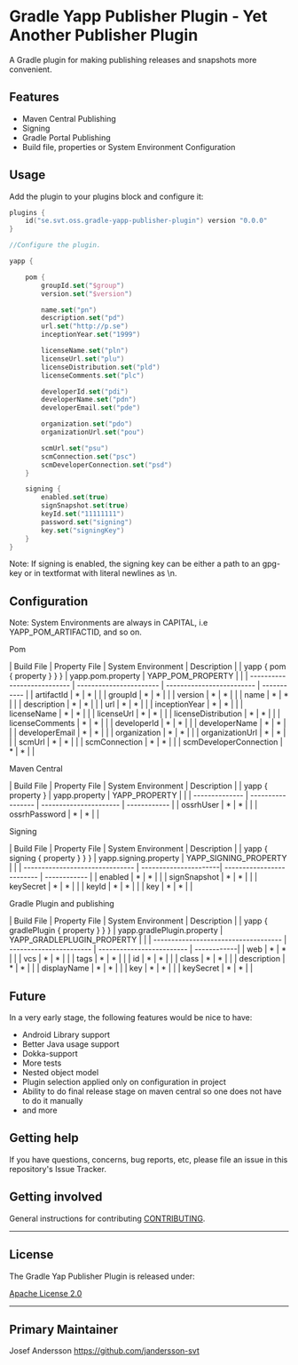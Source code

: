 # Gradle Yapp Publisher Plugin - Yet Another Publisher Plugin

A Gradle plugin for making publishing releases and snapshots more convenient.

## Features

* Maven Central Publishing
* Signing
* Gradle Portal Publishing
* Build file, properties or System Environment Configuration

## Usage

Add the plugin to your plugins block and configure it:

```kotlin
plugins {
    id("se.svt.oss.gradle-yapp-publisher-plugin") version "0.0.0"
}

//Configure the plugin. 

yapp {

    pom {
        groupId.set("$group")
        version.set("$version")

        name.set("pn")
        description.set("pd")
        url.set("http://p.se")
        inceptionYear.set("1999")

        licenseName.set("pln")
        licenseUrl.set("plu")
        licenseDistribution.set("pld")
        licenseComments.set("plc")

        developerId.set("pdi")
        developerName.set("pdn")
        developerEmail.set("pde")

        organization.set("pdo")
        organizationUrl.set("pou")

        scmUrl.set("psu")
        scmConnection.set("psc")
        scmDeveloperConnection.set("psd")
    }

    signing {
        enabled.set(true)
        signSnapshot.set(true)
        keyId.set("11111111")
        password.set("signing")
        key.set("signingKey")
    }
}
```

Note: If signing is enabled, the signing key can be either a path to an gpg-key or in textformat with literal newlines
as \n.

## Configuration

Note: System Environments are always in CAPITAL, i.e YAPP_POM_ARTIFACTID, and so on.

Pom

| Build File                   | Property File           | System Environment        | Description |
| yapp { pom { property } } }  | yapp.pom.property       | YAPP_POM_PROPERTY         |             |
| ---------------------------  | ----------------------- | ------------------------- | ----------- |
| artifactId                   | *                       | *                         |             |
| groupId                      | *                       | *                         |             | 
| version                      | *                       | *                         |             | 
| name                         | *                       | *                         |             | 
| description                  | *                       | *                         |             | 
| url                          | *                       | *                         |             | 
| inceptionYear                | *                       | *                         |             | 
| licenseName                  | *                       | *                         |             | 
| licenseUrl                   | *                       | *                         |             | 
| licenseDistribution          | *                       | *                         |             | 
| licenseComments              | *                       | *                         |             | 
| developerId                  | *                       | *                         |             | 
| developerName                | *                       | *                         |             | 
| developerEmail               | *                       | *                         |             | 
| organization                 | *                       | *                         |             | 
| organizationUrl              | *                       | *                         |             | 
| scmUrl                       | *                       | *                         |             | 
| scmConnection                | *                       | *                         |             | 
| scmDeveloperConnection       | *                       | *                         |             | 

Maven Central

| Build File         | Property File     | System Environment     | Description  |
| yapp { property }  | yapp.property     | YAPP_PROPERTY          |              |
| --------------     | ----------------- | ---------------------- | ------------ |
| ossrhUser          | *                 | *                      |              |
| ossrhPassword      | *                 | *                      |              |

Signing

| Build File                      | Property File         | System Environment        | Description  |
| yapp { signing { property } } } | yapp.signing.property | YAPP_SIGNING_PROPERTY     |              |
| ------------------------------- | ----------------------| ------------------------- | ------------ |
| enabled                         | *                     | *                         |              |
| signSnapshot                    | *                     | *                         |              |
| keySecret                       | *                     | *                         |              |
| keyId                           | *                     | *                         |              |
| key                             | *                     | *                         |              |

Gradle Plugin and publishing

| Build File                           | Property File                | System Environment         | Description |
| yapp { gradlePlugin { property } } } | yapp.gradlePlugin.property   | YAPP_GRADLEPLUGIN_PROPERTY |             |
| ------------------------------------ | -----------------------      | -------------------------  | ------------|
| web                                  | *                            | *                          |             |
| vcs                                  | *                            | *                          |             |
| tags                                 | *                            | *                          |             |
| id                                   | *                            | *                          |             |
| class                                | *                            | *                          |             |
| description                          | *                            | *                          |             |
| displayName                          | *                            | *                          |             |
| key                                  | *                            | *                          |             |
| keySecret                            | *                            | *                          |             |

## Future

In a very early stage, the following features would be nice to have:

* Android Library support
* Better Java usage support
* Dokka-support
* More tests
* Nested object model
* Plugin selection applied only on configuration in project
* Ability to do final release stage on maven central so one does not have to do it manually 
* and more

## Getting help

If you have questions, concerns, bug reports, etc, please file an issue in this repository's Issue Tracker.

## Getting involved

General instructions for contributing [CONTRIBUTING](docs/CONTRIBUTIONS.adoc).

----

## License

The Gradle Yap Publisher Plugin is released under:

[Apache License 2.0](LICENSE)

----

## Primary Maintainer

Josef Andersson https://github.com/jandersson-svt